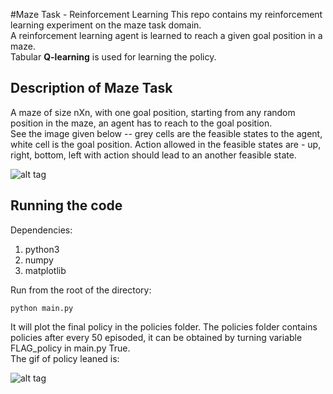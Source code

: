 #Maze Task - Reinforcement Learning
This repo contains my reinforcement learning experiment on the maze task domain.  
A reinforcement learning agent is learned to reach a given goal position in a maze.  
Tabular **Q-learning** is used for learning the policy. 

## Description of Maze Task
A maze of size nXn, with one goal position, starting from any random position in the maze, an agent has to reach to the goal position.  
See the image given below -- grey cells are the feasible states to the agent, white cell is the goal position. Action allowed in the feasible states are - up, right, bottom, left with action should lead to an another feasible state.  

![alt tag](https://raw.githubusercontent.com/vikasjiitk/Maze-Reinforcement-Learning/master/task/maze.png)

## Running the code
Dependencies:  
1. python3  
2. numpy  
3. matplotlib

Run from the root of the directory:
```
python main.py 
```
It will plot the final policy in the policies folder. The policies folder contains policies after every 50 episoded, it can be obtained by turning variable FLAG_policy in main.py True.  
The gif of policy leaned is:

![alt tag](https://raw.githubusercontent.com/vikasjiitk/Maze-Reinforcement-Learning/master/result_policies.gif)
